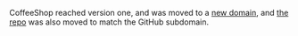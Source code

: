 CoffeeShop reached version one, and was moved to a [new domain][1], and [the repo][2] was also moved to match the GitHub subdomain.

[1]: https://coshmain.github.io
[2]: https://github.com/coshMain/coshMain.github.io
